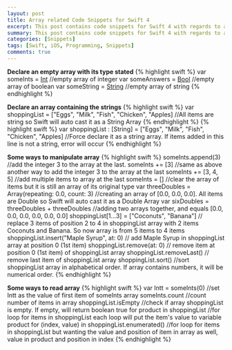 ```yaml
---
layout: post
title: Array related Code Snippets for Swift 4
excerpt: This post contains code snippets for Swift 4 with regards to array
summary: This post contains code snippets for Swift 4 with regards to array
categories: [Snippets]
tags: [Swift, iOS, Programming, Snippets]
comments: true
---
```


**Declare an empty array with its type stated**
{% highlight swift %}
var someInts = [Int]()							//empty array of integer
var someAnswers = [Bool]()						//empty array of boolean
var someString = [String]()						//empty array of string
{% endhighlight %}

**Declare an array containing the strings** 
{% highlight swift %}
var shoppingList = ["Eggs", "Milk", "Fish", "Chicken", "Apples]				//All items are string so Swift will auto cast it as a String Array
{% endhighlight %}
{% highlight swift %}
var shoppingList : [String] = ["Eggs", "Milk", "Fish", "Chicken", "Apples]  //Force declare it as a string array. If items added in this line is not a string, error will occur
{% endhighlight %}

**Some ways to manipulate array**
{% highlight swift %}
someInts.append(3) 										//add the integer 3 to the array at the last.
someInts += [3] 										//same as above another way to add the integer 3 to the array at the last
someInts += [3, 4, 5] 									//add multiple items to array at the last
someInts = [] 											//clear the array of items but it is still an array of its original type
var threeDoubles = Array(repeating: 0.0, count: 3) 		//creating an array of [0.0, 0.0, 0.0]. All items are Double so Swift will auto cast it as a Double Array
var sixDoubles = threeDoubles + threeDoubles 			//adding two arrays together, and equals [0.0, 0.0, 0.0, 0.0, 0.0, 0.0]
shoppingList[1...3] = ["Coconuts", "Banana"] 			// replace 3 items of position 2 to 4 in shoppingList array with 2 items Coconuts and Banana. So now array is from 5 items to 4 items
shoppingList.insert("Maple Syrup", at: 0) 				// add Maple Syrup in shoppingList array at position 0 (1st item)
shoppingList.remove(at: 0) 								// remove item at position 0 (1st item) of shoppingList array
shoppingList.removeLast() 								// remove last item of shoppingList array
shoppingList.sort() 									//sort shoppingList array in alphabetical order. If array contains numbers, it will be numerical order.
{% endhighlight %}

**Some ways to read array**
{% highlight swift %}
var Intt = someInts(0) 														//set Intt as the value of first item of someInts array
someInts.count 																//count number of items in array
shoppingList.isEmpty 														//check if array shoppingList is empty. If empty, will return boolean true
for product in shoppingList 												//for loop for items in shoppingList each loop will put the item's value to variable product
for (index, value) in shoppingList.enumerated() 							//for loop for items in shoppingList but wanting the value and position of item in array as well, value in product and position in index
{% endhighlight %}
